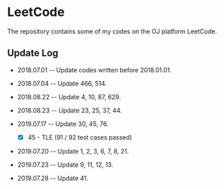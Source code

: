 # LeetCode

The repository contains some of my codes on the OJ platform LeetCode.

## Update Log

+ 2018.07.01 -- Update codes written before 2018.01.01.

+ 2018.07.04 -- Update 466, 514.

+ 2018.08.22 -- Update 4, 10, 87, 629.

+ 2018.08.23 -- Update 23, 25, 37, 44.

+ 2019.07.17 -- Update 30, 45, 76.

  + [x] 45 - TLE (91 / 92 test cases passed)

+ 2019.07.20 -- Update 1, 2, 3, 6, 7, 8, 21.

+ 2019.07.23 -- Update 9, 11, 12, 13.

+ 2019.07.28 -- Update 41.
